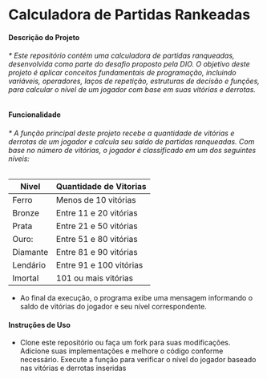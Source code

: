 # Calculadora de Partidas Rankeadas 

#### Descrição do Projeto 
######  * Este repositório contém uma calculadora de partidas ranqueadas, desenvolvida como parte do desafio proposto pela DIO. O objetivo deste projeto é aplicar conceitos fundamentais de programação, incluindo variáveis, operadores, laços de repetição, estruturas de decisão e funções, para calcular o nível de um jogador com base em suas vitórias e derrotas. <h6>

#### Funcionalidade 
###### *  A função principal deste projeto recebe a quantidade de vitórias e derrotas de um jogador e calcula seu saldo de partidas ranqueadas. Com base no número de vitórias, o jogador é classificado em um dos seguintes níveis:

Nivel    |  Quantidade de Vitorias
--------- | ---------
 Ferro   | Menos de 10 vitórias
 Bronze  | Entre 11 e 20 vitórias
 Prata   | Entre 21 e 50 vitórias
 Ouro:   | Entre 51 e 80 vitórias
 Diamante| Entre 81 e 90 vitórias
 Lendário| Entre 91 e 100 vitórias
 Imortal | 101 ou mais vitórias

* Ao final da execução, o programa exibe uma mensagem informando o saldo de vitórias do jogador e seu nível correspondente.

#### Instruções de Uso
* Clone este repositório ou faça um fork para suas modificações.
Adicione suas implementações e melhore o código conforme necessário.
Execute a função para verificar o nível do jogador baseado nas vitórias e derrotas inseridas
